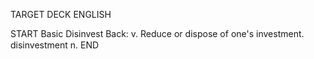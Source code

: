 TARGET DECK
ENGLISH

START
Basic
Disinvest
Back: v. Reduce or dispose of one's investment.  disinvestment n.
END
